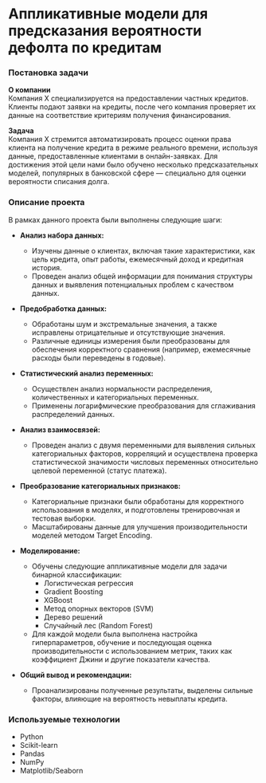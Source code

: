 # Аппликативные модели для предсказания вероятности дефолта по кредитам
### Постановка задачи

**О компании**  
Компания Х специализируется на предоставлении частных кредитов. Клиенты подают заявки на кредиты, после чего компания проверяет их данные на соответствие критериям получения финансирования.

**Задача**  
Компания X стремится автоматизировать процесс оценки права клиента на получение кредита в режиме реального времени, используя данные, предоставленные клиентами в онлайн-заявках. 
Для достижения этой цели нами было обучено несколько предсказательных моделей, популярных в банковской сфере — специально для оценки вероятности списания долга.

### Описание проекта

В рамках данного проекта были выполнены следующие шаги:

- **Анализ набора данных:**
  - Изучены данные о клиентах, включая такие характеристики, как цель кредита, опыт работы, ежемесячный доход и кредитная история.
  - Проведен анализ общей информации для понимания структуры данных и выявления потенциальных проблем с качеством данных.
  
- **Предобработка данных:**
  - Обработаны шум и экстремальные значения, а также исправлены отрицательные и отсутствующие значения.
  - Различные единицы измерения были преобразованы для обеспечения корректного сравнения (например, ежемесячные расходы были переведены в годовые).

- **Статистический анализ переменных:**
  - Осуществлен анализ нормальности распределения, количественных и категориальных переменных.
  - Применены логарифмические преобразования для сглаживания распределений данных.
  
- **Анализ взаимосвязей:**
  - Проведен анализ с двумя переменными для выявления сильных категориальных факторов, корреляций и осуществлена проверка статистической значимости числовых переменных относительно целевой переменной (статус платежа).

- **Преобразование категориальных признаков:**
  - Категориальные признаки были обработаны для корректного использования в моделях, и подготовлены тренировочная и тестовая выборки.
  - Масштабированы данные для улучшения производительности моделей методом Target Encoding.

- **Моделирование:**
  - Обучены следующие аппликативные модели для задачи бинарной классификации:
    - Логистическая регрессия
    - Gradient Boosting
    - XGBoost
    - Метод опорных векторов (SVM)
    - Дерево решений
    - Случайный лес (Random Forest)
  - Для каждой модели была выполнена настройка гиперпараметров, обучение и последующая оценка производительности с использованием метрик, таких как коэффициент Джини и другие показатели качества.

- **Общий вывод и рекомендации:**
  - Проанализированы полученные результаты, выделены сильные факторы, влияющие на вероятность невыплаты кредита.

### Используемые технологии
- Python
- Scikit-learn
- Pandas
- NumPy
- Matplotlib/Seaborn
